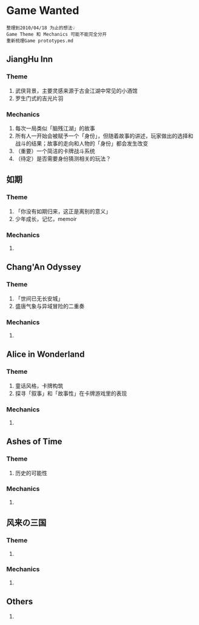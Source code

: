 # Game Wanted

    整理到2010/04/18 为止的想法💡
    Game Theme 和 Mechanics 可能不能完全分开
    重新梳理Game prototypes.md

## JiangHu Inn

### Theme

1.  武侠背景，主要灵感来源于古金江湖中常见的小酒馆
2.  罗生门式的吉光片羽

### Mechanics

1.  每次一局类似「脑残江湖」的故事
2.  所有人一开始会被赋予一个「身份」，但随着故事的讲述，玩家做出的选择和战斗的结果；故事的走向和人物的「身份」都会发生改变
3.  （重要）一个简洁的卡牌战斗系统  
4.  （待定）是否需要身份猜测相关的玩法？

## 如期

### Theme

1.  「你没有如期归来，这正是离别的意义」
2.  少年成长，记忆，memoir

### Mechanics

1.  

## Chang'An Odyssey

### Theme

1.  「世间已无长安城」
2.  盛唐气象与异域冒险的二重奏

### Mechanics

1.  

## Alice in Wonderland

### Theme

1.  童话风格，卡牌构筑
2.  探寻「叙事」和「故事性」在卡牌游戏里的表现

### Mechanics

1.  

## Ashes of Time

### Theme

1.  历史的可能性

### Mechanics

1.  

## 风来の三国

### Theme

1.  

### Mechanics

1.  

## Others

1.  